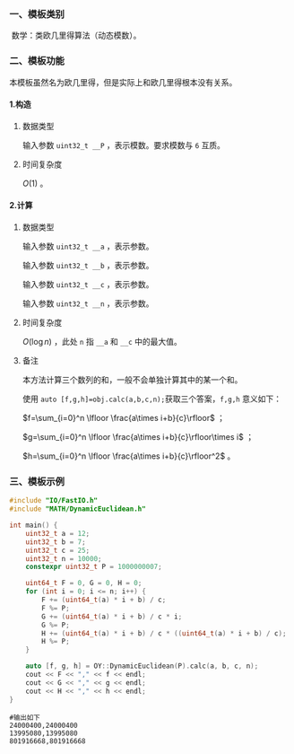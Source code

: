### 一、模板类别

​	数学：类欧几里得算法（动态模数）。

### 二、模板功能

   本模板虽然名为欧几里得，但是实际上和欧几里得根本没有关系。

#### 1.构造

1. 数据类型

   输入参数 `uint32_t __P` ，表示模数。要求模数与 `6` 互质。

2. 时间复杂度

   $O(1)$ 。

#### 2.计算

1. 数据类型

   输入参数 `uint32_t __a` ，表示参数。

   输入参数 `uint32_t __b` ，表示参数。

   输入参数 `uint32_t __c` ，表示参数。

   输入参数 `uint32_t __n` ，表示参数。

2. 时间复杂度

   $O(\log n)$ ，此处 `n` 指 `__a` 和 `__c` 中的最大值。

3. 备注

   本方法计算三个数列的和，一般不会单独计算其中的某一个和。
   
   使用 `auto [f,g,h]=obj.calc(a,b,c,n);`获取三个答案，`f,g,h` 意义如下：
   
   $f=\sum_{i=0}^n \lfloor \frac{a\times i+b}{c}\rfloor$ ；
   
   $g=\sum_{i=0}^n \lfloor \frac{a\times i+b}{c}\rfloor\times i$ ；
   
   $h=\sum_{i=0}^n \lfloor \frac{a\times i+b}{c}\rfloor^2$ 。

### 三、模板示例

```c++
#include "IO/FastIO.h"
#include "MATH/DynamicEuclidean.h"

int main() {
    uint32_t a = 12;
    uint32_t b = 7;
    uint32_t c = 25;
    uint32_t n = 10000;
    constexpr uint32_t P = 1000000007;

    uint64_t F = 0, G = 0, H = 0;
    for (int i = 0; i <= n; i++) {
        F += (uint64_t(a) * i + b) / c;
        F %= P;
        G += (uint64_t(a) * i + b) / c * i;
        G %= P;
        H += (uint64_t(a) * i + b) / c * ((uint64_t(a) * i + b) / c);
        H %= P;
    }

    auto [f, g, h] = OY::DynamicEuclidean(P).calc(a, b, c, n);
    cout << F << "," << f << endl;
    cout << G << "," << g << endl;
    cout << H << "," << h << endl;
}
```

```
#输出如下
24000400,24000400
13995080,13995080
801916668,801916668

```

